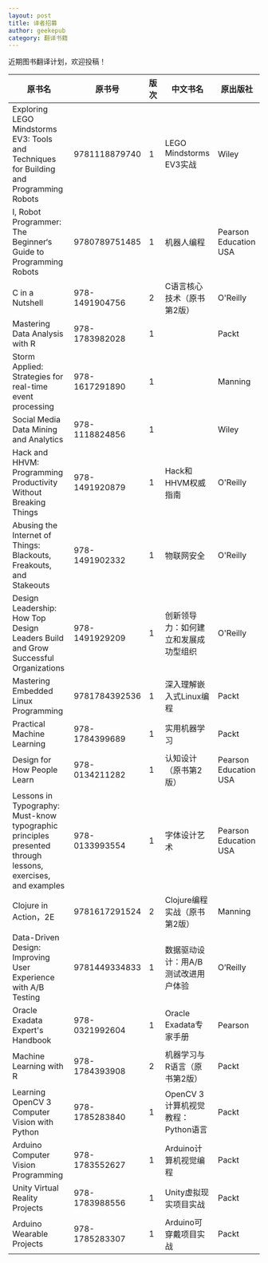 ```yaml
---
layout: post
title: 译者招募
author: geekepub
category: 翻译书籍
---
```


近期图书翻译计划，欢迎投稿！

| 原书名 | 原书号 | 版次 | 中文书名 | 原出版社 |
| ------ | ------ | ---- | -------- | -------- | 
| Exploring LEGO Mindstorms EV3: Tools and Techniques for Building and Programming Robots |	9781118879740 |	1 |	LEGO Mindstorms EV3实战 |	Wiley |
| I, Robot Programmer: The Beginner‘s Guide to Programming Robots |	9780789751485 |	1	| 机器人编程 |	Pearson Education USA |	
| C in a Nutshell	| 978-1491904756 | 2 | C语言核心技术（原书第2版）	| O'Reilly |
| Mastering Data Analysis with R | 978-1783982028 | 1 |  | Packt | 
| Storm Applied: Strategies for real-time event processing | 978-1617291890 | 1 |  | Manning |
| Social Media Data Mining and Analytics | 978-1118824856 | 1 |  | Wiley | 
| Hack and HHVM: Programming Productivity Without Breaking Things | 978-1491920879 | 1 | Hack和HHVM权威指南 | O'Reilly | 	
| Abusing the Internet of Things: Blackouts, Freakouts, and Stakeouts | 978-1491902332 | 1 | 物联网安全 | O'Reilly | 
| Design Leadership: How Top Design Leaders Build and Grow Successful Organizations | 978-1491929209 | 1 | 	创新领导力：如何建立和发展成功型组织 | O'Reilly | 
| Mastering Embedded Linux Programming | 9781784392536 | 1 | 深入理解嵌入式Linux编程 | Packt | 
| Practical Machine Learning | 978-1784399689 | 1 | 实用机器学习 | Packt | 
| Design for How People Learn | 978-0134211282 | 1 | 认知设计（原书第2版） | Pearson Education USA |
| Lessons in Typography: Must-know typographic principles presented through lessons, exercises, and examples | 978-0133993554 | 1 | 字体设计艺术 | Pearson Education USA | 
| Clojure in Action，2E | 9781617291524 | 2 | Clojure编程实战（原书第2版） | Manning | 
| Data-Driven Design: Improving User Experience with A/B Testing | 9781449334833 | 1 | 数据驱动设计：用A/B测试改进用户体验 | 	O’Reilly | 
| Oracle Exadata Expert's Handbook | 978-0321992604 | 1 | Oracle Exadata专家手册 | Pearson | 
| Machine Learning with R | 978-1784393908 | 2 | 机器学习与R语言（原书第2版） |	Packt | 
| Learning OpenCV 3 Computer Vision with Python | 978-1785283840 | 1 | OpenCV 3计算机视觉教程：Python语言 |	Packt | 
| Arduino Computer Vision Programming |	978-1783552627 | 1 | Arduino计算机视觉编程 | Packt |
| Unity Virtual Reality Projects | 978-1783988556 | 1 | Unity虚拟现实项目实战 | Packt |
| Arduino Wearable Projects | 978-1785283307 | 1 | Arduino可穿戴项目实战 | Packt |
